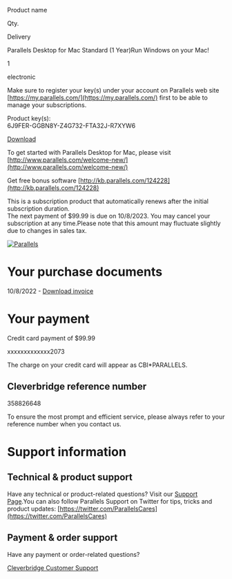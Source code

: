 Product name

Qty.

Delivery

Parallels Desktop for Mac Standard (1 Year)Run Windows on your Mac!

1

electronic

Make sure to register your key(s) under your account on Parallels web site [https://my.parallels.com/](https://my.parallels.com/) first to be able to manage your subscriptions.  
  
  
Product key(s):  
6J9FER-GGBN8Y-Z4G732-FTA32J-R7XYW6

[Download](https://www.parallels.com/directdownload/pd/?experience=enter_key)  
  
To get started with Parallels Desktop for Mac, please visit [http://www.parallels.com/welcome-new/](http://www.parallels.com/welcome-new/)  
  
Get free bonus software [http://kb.parallels.com/124228](http://kb.parallels.com/124228)  
  

This is a subscription product that automatically renews after the initial subscription duration.  
The next payment of $99.99 is due on 10/8/2023. You may cancel your subscription at any time.Please note that this amount may fluctuate slightly due to changes in sales tax.

[![Parallels](https://static-cf.cleverbridge.com/mycontent/329/PDFM_Affiliate_285x285-Banner_EN.jpg)](https://www.parallels.com/affiliate/?xa-source=cpbanner)

# Your purchase documents

10/8/2022 - [Download invoice](https://buy.parallels.com/invoice/k4dS4G6YENFRSplOjrPV/BKD-73642295029.pdf "Download PDF")

# Your payment

Credit card payment of $99.99

xxxxxxxxxxxxx2073

The charge on your credit card will appear as CBI*PARALLELS.

## Cleverbridge reference number

358826648

To ensure the most prompt and efficient service, please always refer to your reference number when you contact us.

# Support information

## Technical & product support

Have any technical or product-related questions? Visit our [Support Page](http://www.parallels.com/support/).You can also follow Parallels Support on Twitter for tips, tricks and product updates: [https://twitter.com/ParallelsCares](https://twitter.com/ParallelsCares)

## Payment & order support

Have any payment or order-related questions?

[Cleverbridge Customer Support](https://buy.parallels.com/329/?scope=cuseco&id=XIvOkfrJbD&cfg=parallels2017_plan_v2)
